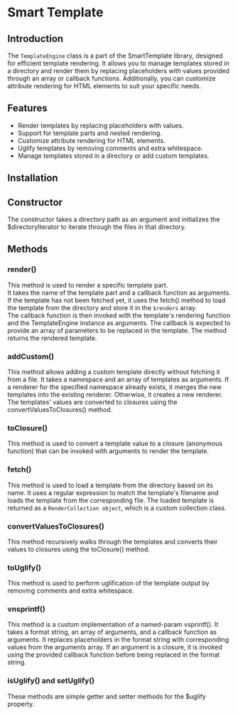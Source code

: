 Smart Template
===============

## Introduction

The `TemplateEngine` class is a part of the SmartTemplate library, designed for efficient template rendering. 
It allows you to manage templates stored in a directory and render them by replacing placeholders with values provided through an array or callback functions. 
Additionally, you can customize attribute rendering for HTML elements to suit your specific needs.

## Features

- Render templates by replacing placeholders with values.
- Support for template parts and nested rendering.
- Customize attribute rendering for HTML elements.
- Uglify templates by removing comments and extra whitespace.
- Manage templates stored in a directory or add custom templates.

## Installation


## Constructor

The constructor takes a directory path as an argument and initializes the $directoryIterator to iterate through the files in that directory.

## Methods

### render()

This method is used to render a specific template part.  
It takes the name of the template part and a callback function as arguments.  
If the template has not been fetched yet, it uses the fetch() method to load the template from the directory and store it in the `$renders` array.  
The callback function is then invoked with the template's rendering function and the TemplateEngine instance as arguments. The callback is expected to provide an array of parameters to be replaced in the template.
The method returns the rendered template.


### addCustom()

This method allows adding a custom template directly without fetching it from a file.
It takes a namespace and an array of templates as arguments.
If a renderer for the specified namespace already exists, it merges the new templates into the existing renderer. Otherwise, it creates a new renderer.
The templates' values are converted to closures using the convertValuesToClosures() method.

### toClosure()

This method is used to convert a template value to a closure (anonymous function) that can be invoked with arguments to render the template.

### fetch()

This method is used to load a template from the directory based on its name.
It uses a regular expression to match the template's filename and loads the template from the corresponding file.
The loaded template is returned as a `RenderCollection object`, which is a custom collection class.

### convertValuesToClosures()

This method recursively walks through the templates and converts their values to closures using the toClosure() method.

### toUglify()

This method is used to perform uglification of the template output by removing comments and extra whitespace.

### vnsprintf()

This method is a custom implementation of a named-param vsprintf().
It takes a format string, an array of arguments, and a callback function as arguments.
It replaces placeholders in the format string with corresponding values from the arguments array.
If an argument is a closure, it is invoked using the provided callback function before being replaced in the format string.

### isUglify() and setUglify()

These methods are simple getter and setter methods for the $uglify property.